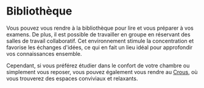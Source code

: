 # Bibliothèque


Vous pouvez vous rendre à la bibliothèque pour lire 
et vous préparer à vos examens. 
De plus, il est possible de travailler en groupe en réservant des salles de travail collaboratif.
 Cet environnement stimule la concentration et favorise les échanges d'idées, ce qui en fait un lieu idéal pour approfondir
 vos connaissances ensemble. 
 
Cependant, si vous préférez étudier dans le confort de votre chambre ou simplement vous reposer, vous pouvez également vous rendre au [Crous](Crous.md), où vous trouverez des espaces conviviaux et relaxants.